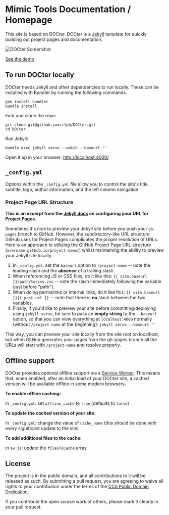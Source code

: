 # Mimic Tools Documentation / Homepage

This site is based on DOCter. DOCter is a [Jekyll](http://jekyllrb.com/) template for quickly building out project pages and documentation.

![DOCter Screenshot](https://github.com/ascott1/DOCter/blob/gh-pages/assets/img/screenshot.png?raw=true)

[See the demo](http://cfpb.github.io/DOCter/)

## To run DOCter locally

DOCter needs Jekyll and other dependencies to run locally. These can be installed with Bundler by running the following commands.

```
gem install bundler
bundle install
```

Fork and clone the repo:

```
git clone git@github.com:cfpb/DOCter.git
cd DOCter
```
Run Jekyll:

```
bundle exec jekyll serve --watch --baseurl ''
```

Open it up in your browser: <http://localhost:4000/>


## `_config.yml`

Options within the `_config.yml` file allow you to control the site's title, subtitle, logo, author information, and the left column navigation.


### Project Page URL Structure

**This is an excerpt from the [Jekyll docs](http://jekyllrb.com/docs/github-pages/) on configuring your URL for Project Pages.**

Sometimes it's nice to preview your Jekyll site before you push your `gh-pages` branch to GitHub. However, the subdirectory-like URL structure GitHub uses for Project Pages complicates the proper resolution of URLs. Here is an approach to utilizing the GitHub Project Page URL structure (`username.github.io/project-name/`) whilst maintaining the ability to preview your Jekyll site locally.

1. In `_config.yml`, set the `baseurl` option to `/project-name` -- note the leading slash and the **absence** of a trailing slash.
2. When referencing JS or CSS files, do it like this: `{{ site.baseurl }}/path/to/css.css` -- note the slash immediately following the variable (just before "path").
3. When doing permalinks or internal links, do it like this: `{{ site.baseurl }}{{ post.url }}` -- note that there is **no** slash between the two variables.
4. Finally, if you'd like to preview your site before committing/deploying using `jekyll serve`, be sure to pass an **empty string** to the `--baseurl` option, so that you can view everything at `localhost:4000` normally (without `/project-name` at the beginning): `jekyll serve --baseurl ''`

This way, you can preview your site locally from the site root on localhost, but when GitHub generates your pages from the gh-pages branch all the URLs will start with `/project-name` and resolve properly.


## Offline support

DOCter provides optional offline support via a [Service Worker](http://www.html5rocks.com/en/tutorials/service-worker/introduction/). This means that, when enabled, after an initial load of your DOCter site, a cached version will be available offline in some modern browsers.

**To enable offline caching:**

in `_config.yml`: set `offline_cache` to `true` (defaults to `false`)

**To update the cached version of your site:**

in `_config.yml`: change the value of `cache_name` (this should be done with every significant update to the site)

**To add additional files to the cache:**

in `sw.js`: update the `filesToCache` array


## License

The project is in the public domain, and all contributions to it will be released as such. By submitting a pull request, you are agreeing to waive all rights to your contribution under the terms of the [CC0 Public Domain Dedication](http://creativecommons.org/publicdomain/zero/1.0/).

If you contribute the open source work of others, please mark it clearly in your pull request.
